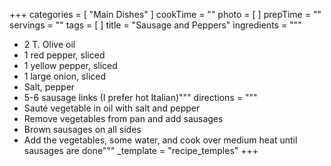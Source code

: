 +++
categories = [ "Main Dishes" ]
cookTime = ""
photo = [ ]
prepTime = ""
servings = ""
tags = [ ]
title = "Sausage and Peppers"
ingredients = """
- 2 T. Olive oil
- 1 red pepper, sliced
- 1 yellow pepper, sliced
- 1 large onion, sliced
- Salt, pepper
- 5-6 sausage links (I prefer hot Italian)"""
directions = """
- Sauté vegetable in oil with salt and pepper
- Remove vegetables from pan and add sausages
- Brown sausages on all sides
- Add the vegetables, some water, and cook over medium heat until sausages are done"""
_template = "recipe_temples"
+++

